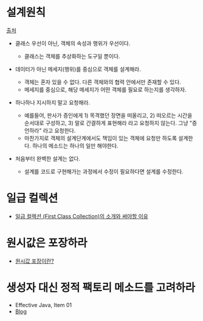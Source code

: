 # 설계원칙
[출처](https://github.com/jojoldu/oop-java)

- 클래스 우선이 아닌, 객체의 속성과 행위가 우선이다.
  - 클래스는 객체를 추상화하는 도구일 뿐이다.

- 데이터가 아닌 메세지(행위)를 중심으로 객체를 설계해라.
  - 객체는 혼자 있을 수 없다. 다른 객체와의 협력 안에서만 존재할 수 있다.
  - 메세지를 중심으로, 해당 메세지가 어떤 객체를 필요로 하는지를 생각하자.

- 하나하나 지시하지 말고 요청해라.
  - 예를들어, 판사가 증인에게 1) 목격했던 장면을 떠올리고, 2) 떠오르는 시간을 순서대로 구성하고, 3) 말로 간결하게 표현해라 라고 요청하지 않는다. 그냥 "증언하라" 라고 요청한다.
  - 마찬가지로 객체의 설계단계에서도 책임이 있는 객체에 요청만 하도록 설계한다.
    하나의 메소드는 하나의 일만 해야한다.

- 처음부터 완벽한 설계는 없다.
  - 설계를 코드로 구현해가는 과정에서 수정이 필요하다면 설계를 수정한다.


# 일급 컬렉션

- [일급 컬렉션 (First Class Collection)의 소개와 써야할 이유](https://jojoldu.tistory.com/412)

# 원시값은 포장하라

- [원시값 포장이란?](https://livenow14.tistory.com/37)

# 생성자 대신 정적 팩토리 메소드를 고려하라
- Effective Java, Item 01
- [Blog](https://it-mesung.tistory.com/184)